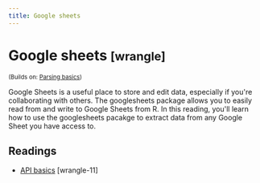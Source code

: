 ```yaml
---
title: Google sheets
---
```


<!-- Generated automatically from googlesheets.yml. Do not edit by hand -->

# Google sheets <small class='wrangle'>[wrangle]</small>
<small>(Builds on: [Parsing basics](parse-basics.md))</small>

Google Sheets is a useful place to store and edit data, especially if you're 
collaborating with others. The googlesheets package allows you to easily read 
from and write to Google Sheets from R. In this reading, you'll learn how to use
the googlesheets pacakge to extract data from any Google Sheet you have access
to.

## Readings

  * [API basics](https://dcl-wrangle.stanford.edu/api-basics.html) [wrangle-11]


